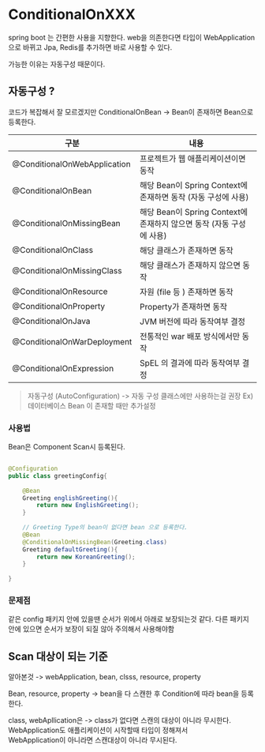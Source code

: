 # ConditionalOnXXX

spring boot 는 간편한 사용을 지향한다. web을 의존한다면 타입이 WebApplication 으로 바뀌고 Jpa, Redis를 추가하면 바로 사용할 수 있다.

가능한 이유는 자동구성 때문이다. 

## 자동구성 ? 

코드가 복잡해서 잘 모르겠지만 ConditionalOnBean -> Bean이 존재하면 Bean으로 등록한다.



| 구분                           | 내용                                               |
|------------------------------|--------------------------------------------------|
| @ConditionalOnWebApplication | 프로젝트가 웹 애플리케이션이면 동작                              |
| @ConditionalOnBean           | 해당 Bean이 Spring Context에 존재하면 동작 (자동 구성에 사용)     |
| @ConditionalOnMissingBean    | 해당 Bean이 Spring Context에 존재하지 않으면 동작 (자동 구성에 사용) |
| @ConditionalOnClass          | 해당 클래스가 존재하면 동작                                  |
| @ConditionalOnMissingClass   | 해당 클래스가 존재하지 않으면 동작                              |
| @ConditionalOnResource       | 자원 (file 등 ) 존재하면 동작                             |
| @ConditionalOnProperty       | Property가 존재하면 동작                                |
| @ConditionalOnJava           | JVM 버전에 따라 동작여부 결정                               |
| @ConditionalOnWarDeployment  | 전통적인 war 배포 방식에서만 동작                             |
| @ConditionalOnExpression     | SpEL 의 결과에 따라 동작여부 결정                            |

> 자동구성 (AutoConfiguration) -> 자동 구성 클래스에만 사용하는걸 권장 Ex) 데이터베이스 Bean 이 존재할 때만 추가설정


### 사용법

Bean은 Component Scan시 등록된다. 

```java

@Configuration
public class greetingConfig{
    
    @Bean
    Greeting englishGreeting(){
        return new EnglishGreeting();
    }
    
    // Greeting Type의 bean이 없다면 bean 으로 등록한다. 
    @Bean
    @ConditionalOnMissingBean(Greeting.class)
    Greeting defaultGreeting(){
        return new KoreanGreeting();
    }
    
}


```

### 문제점 
 같은 config 패키지 안에 있을땐 순서가 위에서 아래로 보장되는것 같다. 다른 패키지 안에 있으면 순서가 보장이 되질 않아 주의해서 사용해야함

## Scan 대상이 되는 기준

알아본것 -> webApplication, bean, clsss, resource, property

Bean, resource, property -> bean을 다 스캔한 후 Condition에 따라 bean을 등록한다.

class, webApllication은 -> class가 없다면 스캔의 대상이 아니라 무시한다. WebApplication도 애플리케이션이 시작할때 타입이 정해져서  
WebApplication이 아니라면 스캔대상이 아니라 무시된다.